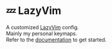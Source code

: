 # 💤 LazyVim

A customized [LazyVim](https://github.com/LazyVim/LazyVim) config.  
Mainly my personal keymaps.  
Refer to the [documentation](https://lazyvim.github.io/installation) to get started.
